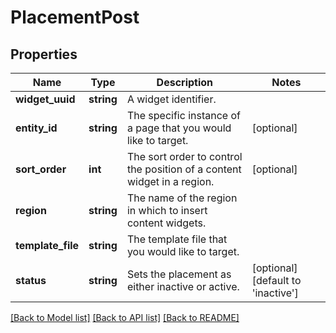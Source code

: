 # PlacementPost

## Properties
Name | Type | Description | Notes
------------ | ------------- | ------------- | -------------
**widget_uuid** | **string** | A widget identifier. | 
**entity_id** | **string** | The specific instance of a page that you would like to target. | [optional] 
**sort_order** | **int** | The sort order to control the position of a content widget in a region. | [optional] 
**region** | **string** | The name of the region in which to insert content widgets. | 
**template_file** | **string** | The template file that you would like to target. | 
**status** | **string** | Sets the placement as either inactive or active. | [optional] [default to 'inactive']

[[Back to Model list]](../README.md#documentation-for-models) [[Back to API list]](../README.md#documentation-for-api-endpoints) [[Back to README]](../README.md)


